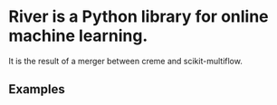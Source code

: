 # River is a Python library for online machine learning. 

It is the result of a merger between creme and scikit-multiflow.
## Examples
